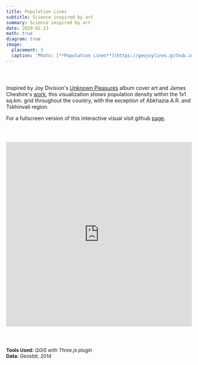 ```yaml
---
title: Population Lines
subtitle: Science inspired by art
summary: Science inspired by art
date: 2020-02-13
math: true
diagram: true
image:
  placement: 3
  caption: 'Photo: [**Population Lines**](https://geojoylines.github.io/)'
---
```

<style>
  img {
    transition:transform 0.25s ease;
    filter: grayscale(100%);
}
  img:hover {
    filter: grayscale(0);
}
</style>
<p style="padding: 0 7em 2em 0;"></p>

<p style="justify">
  Inspired by Joy Division's <a href="https://en.wikipedia.org/wiki/Unknown_Pleasures">Unknown Pleasures</a> album cover art and James Cheshire's <a href="http://spatial.ly/2017/07/joy-division-population-surfaces-and-pioneering-electronic-cartography/">work</a>, this visualization shows population density within the 1x1 sq.km. grid throughout the country, with the exception of Abkhazia A.R. and Tskhinvali region.</p>

<p style="justify">
  For a fullscreen version of this interactive visual visit github <a href="https://geojoylines.github.io/">page</a>.</p>

<p style="padding: 0 7em 2em 0;"></p>
<iframe src="https://geojoylines.github.io/" style="border:0px #ffffff none;" name="myiFrame" scrolling="no" frameborder="1" marginheight="0px" marginwidth="0px" height="500px" width=100% allowfullscreen></iframe>
<p style="padding: 0 7em 2em 0;"></p>

<font size="2">
    <b>Tools Used:</b> <i>QGIS with Three.js plugin</i>  <br> <b>Data:</b> <i>Geostat, 2014</i></a>
</font>